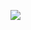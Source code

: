 <a href="https://github.com/daeryun/center_detective/compare/main...develop"><img src="https://img.shields.io/badge/<형사>-<COLOR>"/></a>


